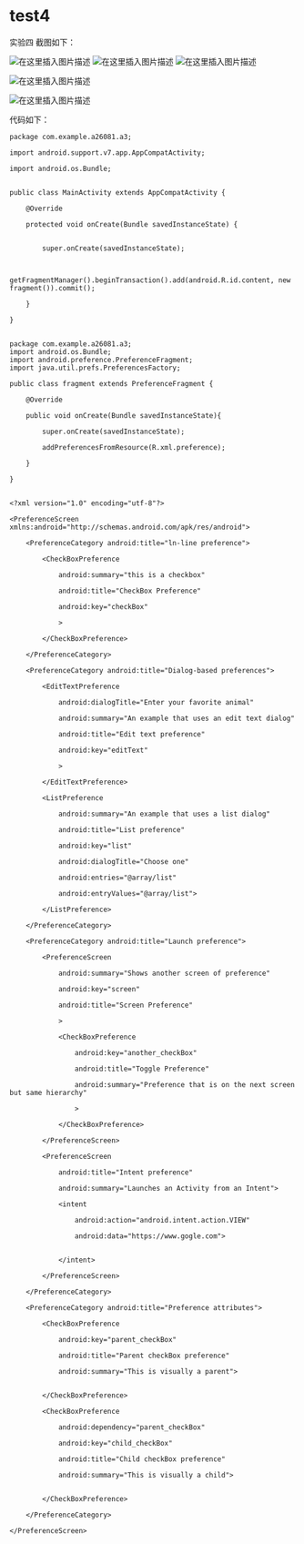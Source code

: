 # test4
实验四
截图如下：

![在这里插入图片描述](https://img-blog.csdnimg.cn/2019042116453586.png?x-oss-process=image/watermark,type_ZmFuZ3poZW5naGVpdGk,shadow_10,text_aHR0cHM6Ly9ibG9nLmNzZG4ubmV0L2tpbmdhZXRoZWxiYWxk,size_16,color_FFFFFF,t_70)
![在这里插入图片描述](https://img-blog.csdnimg.cn/20190421164551262.png?x-oss-process=image/watermark,type_ZmFuZ3poZW5naGVpdGk,shadow_10,text_aHR0cHM6Ly9ibG9nLmNzZG4ubmV0L2tpbmdhZXRoZWxiYWxk,size_16,color_FFFFFF,t_70)
![在这里插入图片描述](https://img-blog.csdnimg.cn/20190421164604610.png?x-oss-process=image/watermark,type_ZmFuZ3poZW5naGVpdGk,shadow_10,text_aHR0cHM6Ly9ibG9nLmNzZG4ubmV0L2tpbmdhZXRoZWxiYWxk,size_16,color_FFFFFF,t_70)

![在这里插入图片描述](https://img-blog.csdnimg.cn/20190421164613268.png?x-oss-process=image/watermark,type_ZmFuZ3poZW5naGVpdGk,shadow_10,text_aHR0cHM6Ly9ibG9nLmNzZG4ubmV0L2tpbmdhZXRoZWxiYWxk,size_16,color_FFFFFF,t_70)



![在这里插入图片描述](https://img-blog.csdnimg.cn/20190421164630732.png?x-oss-process=image/watermark,type_ZmFuZ3poZW5naGVpdGk,shadow_10,text_aHR0cHM6Ly9ibG9nLmNzZG4ubmV0L2tpbmdhZXRoZWxiYWxk,size_16,color_FFFFFF,t_70)

代码如下：
```
package com.example.a26081.a3;

import android.support.v7.app.AppCompatActivity;

import android.os.Bundle;


public class MainActivity extends AppCompatActivity {

    @Override

    protected void onCreate(Bundle savedInstanceState) {


        super.onCreate(savedInstanceState);


        getFragmentManager().beginTransaction().add(android.R.id.content, new fragment()).commit();

    }

}
```
```

package com.example.a26081.a3;
import android.os.Bundle;
import android.preference.PreferenceFragment;
import java.util.prefs.PreferencesFactory;

public class fragment extends PreferenceFragment {

    @Override

    public void onCreate(Bundle savedInstanceState){

        super.onCreate(savedInstanceState);

        addPreferencesFromResource(R.xml.preference);

    }

}
```
```

<?xml version="1.0" encoding="utf-8"?>

<PreferenceScreen xmlns:android="http://schemas.android.com/apk/res/android">

    <PreferenceCategory android:title="ln-line preference">

        <CheckBoxPreference

            android:summary="this is a checkbox"

            android:title="CheckBox Preference"

            android:key="checkBox"

            >

        </CheckBoxPreference>

    </PreferenceCategory>

    <PreferenceCategory android:title="Dialog-based preferences">

        <EditTextPreference

            android:dialogTitle="Enter your favorite animal"

            android:summary="An example that uses an edit text dialog"

            android:title="Edit text preference"

            android:key="editText"

            >

        </EditTextPreference>

        <ListPreference

            android:summary="An example that uses a list dialog"

            android:title="List preference"

            android:key="list"

            android:dialogTitle="Choose one"

            android:entries="@array/list"

            android:entryValues="@array/list">

        </ListPreference>

    </PreferenceCategory>

    <PreferenceCategory android:title="Launch preference">

        <PreferenceScreen

            android:summary="Shows another screen of preference"

            android:key="screen"

            android:title="Screen Preference"

            >

            <CheckBoxPreference

                android:key="another_checkBox"

                android:title="Toggle Preference"

                android:summary="Preference that is on the next screen but same hierarchy"

                >

            </CheckBoxPreference>

        </PreferenceScreen>

        <PreferenceScreen

            android:title="Intent preference"

            android:summary="Launches an Activity from an Intent">

            <intent

                android:action="android.intent.action.VIEW"

                android:data="https://www.gogle.com">


            </intent>

        </PreferenceScreen>

    </PreferenceCategory>

    <PreferenceCategory android:title="Preference attributes">

        <CheckBoxPreference

            android:key="parent_checkBox"

            android:title="Parent checkBox preference"

            android:summary="This is visually a parent">


        </CheckBoxPreference>

        <CheckBoxPreference

            android:dependency="parent_checkBox"

            android:key="child_checkBox"

            android:title="Child checkBox preference"

            android:summary="This is visually a child">


        </CheckBoxPreference>

    </PreferenceCategory>

</PreferenceScreen>
```

